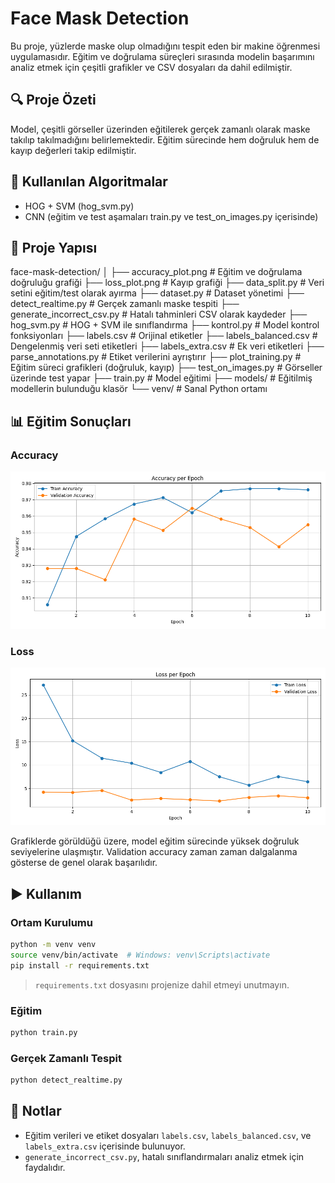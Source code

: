 
# Face Mask Detection

Bu proje, yüzlerde maske olup olmadığını tespit eden bir makine öğrenmesi uygulamasıdır. Eğitim ve doğrulama süreçleri sırasında modelin başarımını analiz etmek için çeşitli grafikler ve CSV dosyaları da dahil edilmiştir.

## 🔍 Proje Özeti

Model, çeşitli görseller üzerinden eğitilerek gerçek zamanlı olarak maske takılıp takılmadığını belirlemektedir. Eğitim sürecinde hem doğruluk hem de kayıp değerleri takip edilmiştir.

## 🧠 Kullanılan Algoritmalar

- HOG + SVM (hog_svm.py)
- CNN (eğitim ve test aşamaları train.py ve test_on_images.py içerisinde)

## 📁 Proje Yapısı


face-mask-detection/
│
├── accuracy\_plot.png           # Eğitim ve doğrulama doğruluğu grafiği
├── loss\_plot.png               # Kayıp grafiği
├── data\_split.py               # Veri setini eğitim/test olarak ayırma
├── dataset.py                  # Dataset yönetimi
├── detect\_realtime.py          # Gerçek zamanlı maske tespiti
├── generate\_incorrect\_csv.py   # Hatalı tahminleri CSV olarak kaydeder
├── hog\_svm.py                  # HOG + SVM ile sınıflandırma
├── kontrol.py                  # Model kontrol fonksiyonları
├── labels.csv                  # Orijinal etiketler
├── labels\_balanced.csv         # Dengelenmiş veri seti etiketleri
├── labels\_extra.csv            # Ek veri etiketleri
├── parse\_annotations.py        # Etiket verilerini ayrıştırır
├── plot\_training.py            # Eğitim süreci grafikleri (doğruluk, kayıp)
├── test\_on\_images.py           # Görseller üzerinde test yapar
├── train.py                    # Model eğitimi
├── models/                     # Eğitilmiş modellerin bulunduğu klasör
└── venv/                       # Sanal Python ortamı


## 📊 Eğitim Sonuçları

### Accuracy

![Accuracy](accuracy_plot.png)

### Loss

![Loss](loss_plot.png)

Grafiklerde görüldüğü üzere, model eğitim sürecinde yüksek doğruluk seviyelerine ulaşmıştır. Validation accuracy zaman zaman dalgalanma gösterse de genel olarak başarılıdır.

## ▶️ Kullanım

### Ortam Kurulumu

```bash
python -m venv venv
source venv/bin/activate  # Windows: venv\Scripts\activate
pip install -r requirements.txt
````

> `requirements.txt` dosyasını projenize dahil etmeyi unutmayın.

### Eğitim

```bash
python train.py
```

### Gerçek Zamanlı Tespit

```bash
python detect_realtime.py
```

## 📌 Notlar

* Eğitim verileri ve etiket dosyaları `labels.csv`, `labels_balanced.csv`, ve `labels_extra.csv` içerisinde bulunuyor.
* `generate_incorrect_csv.py`, hatalı sınıflandırmaları analiz etmek için faydalıdır.
